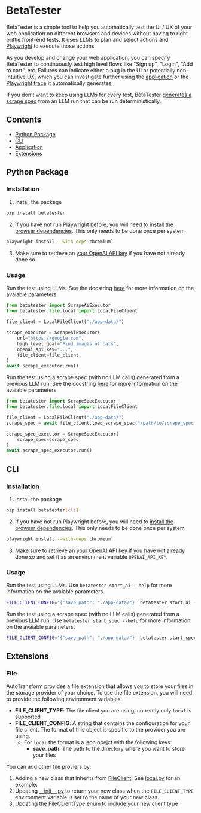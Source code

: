 # BetaTester

BetaTester is a simple tool to help you automatically test the UI / UX of your web application on different browsers and devices without having to right brittle front-end tests. It uses LLMs to plan and select actions and [Playwright](https://playwright.dev/) to execute those actions.

As you develop and change your web application, you can specify BetaTester to continuously test high level flows like "Sign up", "Login", "Add to cart", etc. Failures can indicate either a bug in the UI or potentially non-intuitive UX, which you can investigate further using the [application](#application) or the [Playwright trace](https://playwright.dev/python/docs/trace-viewer-intro) it automatically generates.

If you don't want to keep using LLMs for every test, BetaTester [generates a scrape spec](#usage) from an LLM run that can be run deterministically.

## Contents

- [Python Package](#python-package)
- [CLI](#cli)
- [Application](#application)
- [Extensions](#extensions)

## Python Package

### Installation

1. Install the package

```bash
pip install betatester
```

2. If you have not run Playwright before, you will need to [install the browser dependencies](https://playwright.dev/python/docs/installation#installation). This only needs to be done once per system

```bash
playwright install --with-deps chromium`
```

3. Make sure to retrieve an [your OpenAI API key](https://platform.openai.com/docs/quickstart/account-setup) if you have not already done so.

### Usage

Run the test using LLMs. See the docstring [here](./src/betatester/execution.py#L559) for more information on the avaiable parameters.

```python
from betatester import ScrapeAiExecutor
from betatester.file.local import LocalFileClient

file_client = LocalFileClient("./app-data/")

scrape_executor = ScrapeAiExecutor(
    url="https://google.com",
    high_level_goal="Find images of cats",
    openai_api_key="...",
    file_client=file_client,
)
await scrape_executor.run()
```

Run the test using a scrape spec (with no LLM calls) generated from a previous LLM run. See the docstring [here](./src/betatester/execution.py#L758) for more information on the avaiable parameters.

```python
from betatester import ScrapeSpecExecutor
from betatester.file.local import LocalFileClient

file_client = LocalFileClient("./app-data/")
scrape_spec = await file_client.load_scrape_spec("/path/to/scrape_spec.json")

scrape_spec_executor = ScrapeSpecExecutor(
    scrape_spec=scrape_spec,
)
await scrape_spec_executor.run()
```

## CLI

### Installation

1. Install the package

```bash
pip install betatester[cli]
```

2. If you have not run Playwright before, you will need to [install the browser dependencies](https://playwright.dev/python/docs/installation#installation). This only needs to be done once per system

```bash
playwright install --with-deps chromium`
```

3. Make sure to retrieve an [your OpenAI API key](https://platform.openai.com/docs/quickstart/account-setup) if you have not already done so and set it as an environment variable `OPENAI_API_KEY`.

### Usage

Run the test using LLMs. Use `betatester start_ai --help` for more information on the avaiable parameters.

```bash
FILE_CLIENT_CONFIG='{"save_path": "./app-data/"}' betatester start_ai --url "https://google.com" --high-level-goal "Find images of cats" --file-client-type "local"
```

Run the test using a scrape spec (with no LLM calls) generated from a previous LLM run. Use `betatester start_spec --help` for more information on the avaiable parameters.

```bash
FILE_CLIENT_CONFIG='{"save_path": "./app-data/"}' betatester start_spec --scrape-spec-path "/path/to/scrape_spec.json" --file-client-type "local"
```

## Extensions

### File

AutoTransform provides a file extension that allows you to store your files in the storage provider of your choice. To use the file extension, you will need to provide the following environment variables:

- **FILE_CLIENT_TYPE**: The file client you are using, currently only `local` is supported
- **FILE_CLIENT_CONFIG**: A string that contains the configuration for your file client. The format of this object is specific to the provider you are using.
  - For `local` the format is a json obejct with the following keys:
    - **save_path**: The path to the directory where you want to store your files

You can add other file proviers by:

1. Adding a new class that inherits from [FileClient](./src/betatester/betatester_types.py#L252). See [local.py](./src/betatester/file/local.py) for an example.
2. Updating [\_\_init\_\_.py](../backend/betatester/file/__init__.py) to return your new class when the `FILE_CLIENT_TYPE` environment variable is set to the name of your new class.
3. Updating the [FileCLientType](./src/betatester/betatester_types.py#L252) enum to include your new client type
